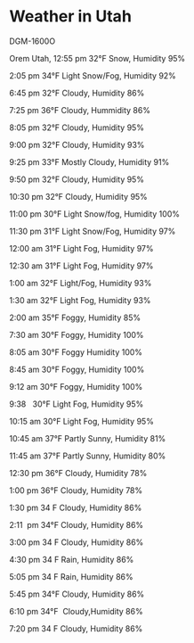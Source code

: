 # Weather in Utah
  DGM-1600O
  
Orem Utah, 12:55 pm
32°F Snow, Humidity 95%

2:05 pm 
34°F Light Snow/Fog, Humidity 92%

6:45 pm
32°F Cloudy, Humidity 86%

7:25 pm
36°F Cloudy, Hummidity 86%

8:05 pm
32°F Cloudy, Humidity 95%

9:00 pm
32°F Cloudy, Humidity 93%

9:25 pm
33°F Mostly Cloudy, Humidity 91%

9:50 pm
32°F Cloudy, Humidity 95%

10:30 pm
32°F Cloudy, Humidity 95%

11:00 pm
30°F Light Snow/fog, Humidity 100%

11:30 pm 
31°F Light Snow/Fog, Humidity 97%

12:00 am 
31°F Light Fog, Humidity 97%

12:30 am
31°F Light Fog, Humidity 97%

1:00 am
32°F Light/Fog, Humidity 93%

1:30 am
32°F Light Fog, Humidity 93%

2:00 am 
35°F Foggy, Humidity 85%

7:30 am
30°F Foggy, Humidity 100%

8:05 am
30°F Foggy Humidity 100%

8:45 am
30°F Foggy, Humidity 100%

9:12 am 
30°F Foggy, Humidity 100%

9:38  
30°F Light Fog, Humidity 95%

10:15 am 
30°F Light Fog, Humidity 95%

10:45 am
37°F Partly Sunny, Humidity 81%

11:45 am 
37°F Partly Sunny, Humidity 80%

12:30 pm 
36°F Cloudy, Humidity 78%

1:00 pm 
36°F Cloudy, Humidity 78%

1:30 pm
34 F Cloudy, Humidity 86%

2:11  pm 
34°F Cloudy, Humidity 86%

3:00 pm 
34 F Cloudy, Humidity 86%

4:30 pm 
34 F Rain, Humidity 86%

5:05 pm
34 F Rain, Humidity 86%

5:45 pm
34°F Cloudy, Humidity 86%

6:10 pm
34°F  Cloudy,Humidity 86%

7:20 pm
34 F Cloudy, Humidity 86%
